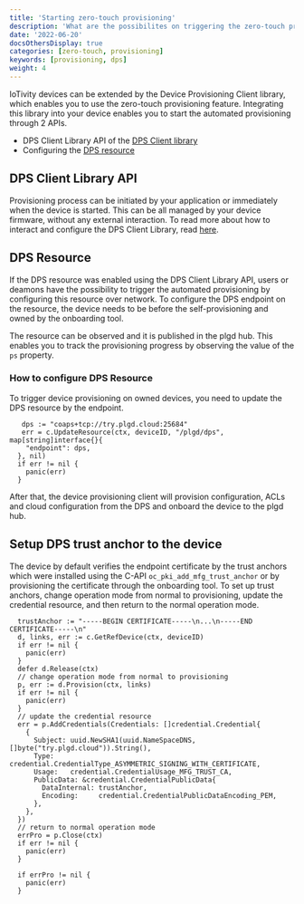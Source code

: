```yaml
---
title: 'Starting zero-touch provisioning'
description: 'What are the possibilites on triggering the zero-touch provisioning?'
date: '2022-06-20'
docsOthersDisplay: true
categories: [zero-touch, provisioning]
keywords: [provisioning, dps]
weight: 4
---
```


IoTivity devices can be extended by the Device Provisioning Client library, which enables you to use the zero-touch provisioning feature. Integrating this library into your device enables you to start the automated provisioning through 2 APIs.

- DPS Client Library API of the [DPS Client library](/docs/device-provisioning-service/client-library#dps-client-api)
- Configuring the [DPS resource](/docs/device-provisioning-service/client-library#dps-configuration-resource)

## DPS Client Library API

Provisioning process can be initiated by your application or immediately when the device is started. This can be all managed by your device firmware, without any external interaction. To read more about how to interact and configure the DPS Client Library, read [here](/docs/device-provisioning-service/client-library).

## DPS Resource

If the DPS resource was enabled using the DPS Client Library API, users or deamons have the possibility to trigger the automated provisioning by configuring this resource over network.
To configure the DPS endpoint on the resource, the device needs to be before the self-provisioning and owned by the onboarding tool.

The resource can be observed and it is published in the plgd hub. This enables you to track the provisioning progress by observing the value of the `ps` property.

### How to configure DPS Resource

To trigger device provisioning on owned devices, you need to update the DPS resource by the endpoint.

```golang
   dps := "coaps+tcp://try.plgd.cloud:25684"
   err = c.UpdateResource(ctx, deviceID, "/plgd/dps", map[string]interface{}{
    "endpoint": dps,
  }, nil)
  if err != nil {
    panic(err)
  }
```

After that, the device provisioning client will provision configuration, ACLs and cloud configuration from the DPS and onboard the device to the plgd hub.

## Setup DPS trust anchor to the device

The device by default verifies the endpoint certificate by the trust anchors which were installed using the C-API `oc_pki_add_mfg_trust_anchor` or by provisioning the certificate through the onboarding tool. To set up trust anchors, change operation mode from normal to provisioning, update the credential resource, and then return to the normal operation mode.

```golang
  trustAnchor := "-----BEGIN CERTIFICATE-----\n...\n-----END CERTIFICATE-----\n"
  d, links, err := c.GetRefDevice(ctx, deviceID)
  if err != nil {
    panic(err)
  }
  defer d.Release(ctx)
  // change operation mode from normal to provisioning
  p, err := d.Provision(ctx, links)
  if err != nil {
    panic(err)
  }
  // update the credential resource
  err = p.AddCredentials(Credentials: []credential.Credential{
    {
      Subject: uuid.NewSHA1(uuid.NameSpaceDNS, []byte("try.plgd.cloud")).String(),
      Type:    credential.CredentialType_ASYMMETRIC_SIGNING_WITH_CERTIFICATE,
      Usage:   credential.CredentialUsage_MFG_TRUST_CA,
      PublicData: &credential.CredentialPublicData{
        DataInternal: trustAnchor,
        Encoding:     credential.CredentialPublicDataEncoding_PEM,
      },
    },
  })
  // return to normal operation mode
  errPro = p.Close(ctx)
  if err != nil {
    panic(err)
  }

  if errPro != nil {
    panic(err)
  }

```

